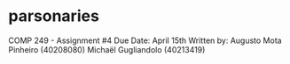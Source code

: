 # parsonaries
COMP 249 - Assignment #4 
Due Date: April 15th
Written by: Augusto Mota Pinheiro (40208080) Michaël Gugliandolo (40213419)
